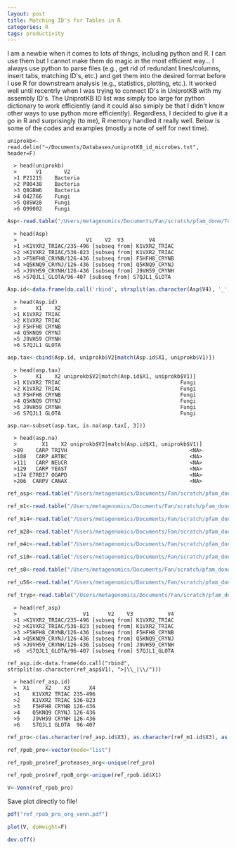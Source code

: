 ```yaml
---
layout: post
title: Matching ID's for Tables in R
categories: R
tags: productivity  
---
```

I am a newbie when it comes to lots of things, including python and R. I can use them but I cannot make them do magic in the most efficient way... I always use python to parse files (e.g., get rid of redundant lines/columns, insert tabs, matching ID's, etc.) and get them into the desired format before I use R for downstream analysis (e.g., statistics, plotting, etc.). It worked well until recentrly when I was trying to connect ID's in UniprotKB with my assembly ID's. The UniprotKB ID list was simply too large for python dictionary to work efficiently (and it could also simiply be that I didn't know other ways to use python more efficiently). Regardless, I decided to give it a go in R and surprisingly (to me), R memory handled it really well. Below is some of the codes and examples (mostly a note of self for next time). 

<!--more-->

~~~
uniprokb<-read.delim("~/Documents/Databases/uniprotKB_id_microbes.txt", header=F)
~~~
      > head(uniprokb)
      >      V1       V2   
      >1 P21215    Bacteria   
      >2 P80438    Bacteria   
      >3 Q8GBW6    Bacteria   
      >4 O42766    Fungi   
      >5 Q8SW28    Fungi   
      >6 Q99002    Fungi   

```R
Asp<-read.table("/Users/metagenomics/Documents/Fan/scratch/pfam_done/ToAnalyze/Asp/ref_aligned.faa.ref.list", header=F, sep=" ")
```
      > head(Asp)
      >                      V1    V2  V3        V4    
      >1 >K1VXR2_TRIAC/235-496 [subseq from] K1VXR2_TRIAC   
      >2 >K1VXR2_TRIAC/536-823 [subseq from] K1VXR2_TRIAC   
      >3 >F5HFH8_CRYNB/126-436 [subseq from] F5HFH8_CRYNB   
      >4 >Q5KNQ9_CRYNJ/126-436 [subseq from] Q5KNQ9_CRYNJ    
      >5 >J9VH59_CRYNH/126-436 [subseq from] J9VH59_CRYNH   
      >6 >S7QJL1_GLOTA/96-407 [subseq from] S7QJL1_GLOTA   


```R
Asp.id<-data.frame(do.call('rbind', strsplit(as.character(Asp$V4), '_', fixed=T)))
```

      > head(Asp.id)
      >      X1    X2  
      >1 K1VXR2 TRIAC   
      >2 K1VXR2 TRIAC   
      >3 F5HFH8 CRYNB   
      >4 Q5KNQ9 CRYNJ    
      >5 J9VH59 CRYNH   
      >6 S7QJL1 GLOTA   

```R
asp.tax<-cbind(Asp.id, uniprokb$V2[match(Asp.id$X1, uniprokb$V1)])   
```
      > head(asp.tax)
      >      X1    X2 uniprokb$V2[match(Asp.id$X1, uniprokb$V1)]   
      >1 K1VXR2 TRIAC                                      Fungi   
      >2 K1VXR2 TRIAC                                      Fungi   
      >3 F5HFH8 CRYNB                                      Fungi   
      >4 Q5KNQ9 CRYNJ                                      Fungi   
      >5 J9VH59 CRYNH                                      Fungi   
      >6 S7QJL1 GLOTA                                      Fungi  
 
~~~
asp.na<-subset(asp.tax, is.na(asp.tax[, 3]))
~~~

      > head(asp.na)
      >        X1    X2 uniprokb$V2[match(Asp.id$X1, uniprokb$V1)]
      >89    CARP TRIVH                                       <NA>
      >108   CARP ARTBC                                       <NA>
      >111   CARP NEUCR                                       <NA>
      >129   CARP YEAST                                       <NA>
      >174 E7RBI7 OGAPD                                       <NA>
      >206  CARPV CANAX                                       <NA>
 
```R
ref_asp<-read.table("/Users/metagenomics/Documents/Fan/scratch/pfam_done/ToAnalyze/Asp/ref_aligned.faa.ref.list", header=F, sep=" ")

ref_m1<-read.table("/Users/metagenomics/Documents/Fan/scratch/pfam_done/ToAnalyze/M1/ref_aligned.faa.ref.list", header=F, sep=" ")

ref_m14<-read.table("/Users/metagenomics/Documents/Fan/scratch/pfam_done/ToAnalyze/M14/ref_aligned.faa.ref.list", header=F, sep=" ")

ref_m28<-read.table("/Users/metagenomics/Documents/Fan/scratch/pfam_done/ToAnalyze/M28/ref_aligned.faa.ref.list", header=F, sep=" ")

ref_m4c<-read.table("/Users/metagenomics/Documents/Fan/scratch/pfam_done/ToAnalyze/M4_C/ref_aligned.faa.ref.list", header=F, sep=" ")

ref_s10<-read.table("/Users/metagenomics/Documents/Fan/scratch/pfam_done/ToAnalyze/S10/ref_aligned.faa.ref.list", header=F, sep=" ")

ref_s8<-read.table("/Users/metagenomics/Documents/Fan/scratch/pfam_done/ToAnalyze/S8/ref_aligned.faa.ref.list", header=F, sep=" ")

ref_u56<-read.table("/Users/metagenomics/Documents/Fan/scratch/pfam_done/ToAnalyze/U56/ref_aligned.faa.ref.list", header=F, sep=" ")

ref_tryp<-read.table("/Users/metagenomics/Documents/Fan/scratch/pfam_done/ToAnalyze/trypsin/ref_aligned.faa.ref.list", header=F, sep=" ")
```

      > head(ref_asp)
      >                     V1      V2    V3           V4
      >1 >K1VXR2_TRIAC/235-496 [subseq from] K1VXR2_TRIAC
      >2 >K1VXR2_TRIAC/536-823 [subseq from] K1VXR2_TRIAC
      >3 >F5HFH8_CRYNB/126-436 [subseq from] F5HFH8_CRYNB
      >4 >Q5KNQ9_CRYNJ/126-436 [subseq from] Q5KNQ9_CRYNJ
      >5 >J9VH59_CRYNH/126-436 [subseq from] J9VH59_CRYNH
      >6  >S7QJL1_GLOTA/96-407 [subseq from] S7QJL1_GLOTA

~~~
ref_asp.id<-data.frame(do.call("rbind", strsplit(as.character(ref_asp$V1), ">|\\_|\\/")))
~~~

      > head(ref_asp.id)
      >  X1     X2    X3      X4
      >1    K1VXR2 TRIAC 235-496
      >2    K1VXR2 TRIAC 536-823
      >3    F5HFH8 CRYNB 126-436
      >4    Q5KNQ9 CRYNJ 126-436
      >5    J9VH59 CRYNH 126-436
      >6    S7QJL1 GLOTA  96-407

```R
ref_pro<-c(as.character(ref_asp.id$X3), as.character(ref_m1.id$X3), as.character(ref_m14.id$X3), as.character(ref_m28.id$X3), as.character(ref_m4c.id$X3), as.character(ref_s10.id$X3), as.character(ref_s8.id$X3), as.character(ref_u56.id$X3), as.character(ref_tryp.id$X3))

ref_rpob_pro<-vector(mode="list")

ref_rpob_pro$ref_proteases_org<-unique(ref_pro)

ref_rpob_pro$ref_rpoB_org<-unique(ref_rpob.id$X1)

V<-Venn(ref_rpob_pro)
```

Save plot directly to file!
```R
pdf("ref_rpob_pro_org_venn.pdf")

plot(V, doWeight=F)

dev.off()
```

